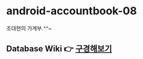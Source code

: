 # android-accountbook-08
조대현의 가계부.^^~
## Database Wiki 👉 [구경해보기](https://github.com/woowa-techcamp-2022/android-accountbook-08/wiki/ERD)
